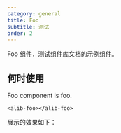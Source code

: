 ```yaml
---
category: general
title: Foo
subtitle: 测试
order: 2
---
```


Foo 组件，测试组件库文档的示例组件。

## 何时使用

Foo component is foo.

```
<alib-foo></alib-foo>
```
展示的效果如下：
<example name="alib-foo-basic-example">
<!-- example(alib-foo-basic-example) -->
